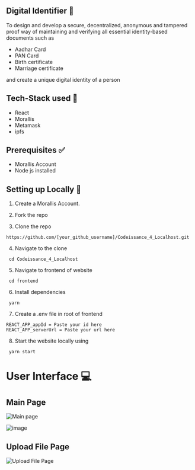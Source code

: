 ## Digital Identifier :monocle_face:

To design and develop a secure, decentralized, anonymous and tampered proof way of maintaining and verifying all essential identity-based documents such as 
- Aadhar Card
- PAN Card
- Birth certificate
- Marriage certificate

 and create a unique digital identity of a person


## Tech-Stack used :dart:

- React
- Morallis 
- Metamask
- ipfs

## Prerequisites :white_check_mark:
- Morallis Account 
- Node js installed


## Setting up Locally   :construction:

1. Create a Morallis Account.

2. Fork the repo

3. Clone the repo
```
https://github.com/[your_github_username]/Codeissance_4_Localhost.git
```

4. Navigate to the clone
```
 cd Codeissance_4_Localhost
```

5. Navigate to frontend of website
```
 cd frontend
```

6. Install dependencies

```
 yarn
```

7. Create a .env file in root of frontend

```
REACT_APP_appId = Paste your id here
REACT_APP_serverUrl = Paste your url here
```



8. Start the website locally using
```
 yarn start
```

# User Interface 💻

## Main Page

![Main page](https://user-images.githubusercontent.com/87575770/192141141-f4fb5979-7ee7-4150-a300-0e5be4637501.JPG)  

![image](https://user-images.githubusercontent.com/78664749/192143032-50ff5526-bd8c-4082-b200-71a7f227b936.png)


## Upload File Page

![Upload File Page](https://user-images.githubusercontent.com/87575770/192141242-3cfbc928-8f5a-4761-b90e-a77a6e6a3c6e.JPG)


